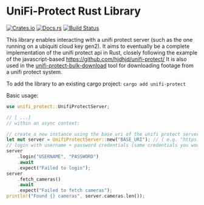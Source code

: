 # UniFi-Protect Rust Library

[![Crates.io](https://img.shields.io/crates/v/unifi-protect.svg)](https://crates.io/crates/unifi-protect)
[![Docs.rs](https://docs.rs/unifi_protect/badge.svg)](https://docs.rs/unifi_protect)
[![Build Status](https://travis-ci.org/xlfpx/unifi_protect_rust.svg?branch=main)](https://travis-ci.org/xlfpx/unifi_protect_rust)

This library enables interacting with a unifi protect server (such as the one running on a ubiquiti cloud key gen2).
It aims to eventually be a complete implementation of the unifi protect api in Rust, closely following the example of the javascript-based  https://github.com/hjdhjd/unifi-protect/
It is also used in the [unifi-protect-bulk-download](https://github.com/xlfpx/unifi-protect-bulk-download) tool for downloading footage from a unifi protect system.

To add the library to an existing cargo project: `cargo add unifi-protect`

Basic usage:
```rust
use unifi_protect::UnifiProtectServer;

// [ ...]
// within an async context:

// create a new instance using the base uri of the unifi protect server (same uri you would use to reach the system's web portal)
let mut server = UnifiProtectServer::new("BASE_URI"); // ( e.g. "https://192.168.1.28")
// login with username + password credentials (same credentials you would use to login to the system's web portal)
server
    .login("USERNAME", "PASSWORD")
    .await
    .expect("Failed to login");
server
    .fetch_cameras()
    .await
    .expect("Failed to fetch cameras");
println!("Found {} cameras", server.cameras.len());
```